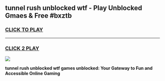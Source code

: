 
## tunnel rush unblocked wtf - Play Unblocked Gmaes & Free #bxztb
<h3>
<a href="https://news.freeplayer.one?title=tunnel_rush_unblocked_wtf&ref=03M">CLICK TO PLAY</a></h3>
<hr>

<h3>
<a href="https://news.freeplayer.one?title=tunnel_rush_unblocked_wtf&ref=03M">CLICK 2 PLAY</a>
  
</h3>

<a href="https://news.freeplayer.one?title=tunnel_rush_unblocked_wtf&ref=03M"><img src="https://clearcache.store/games.png"></a>


**tunnel rush unblocked wtf games unblocked: Your Gateway to Fun and Accessible Online Gaming**
